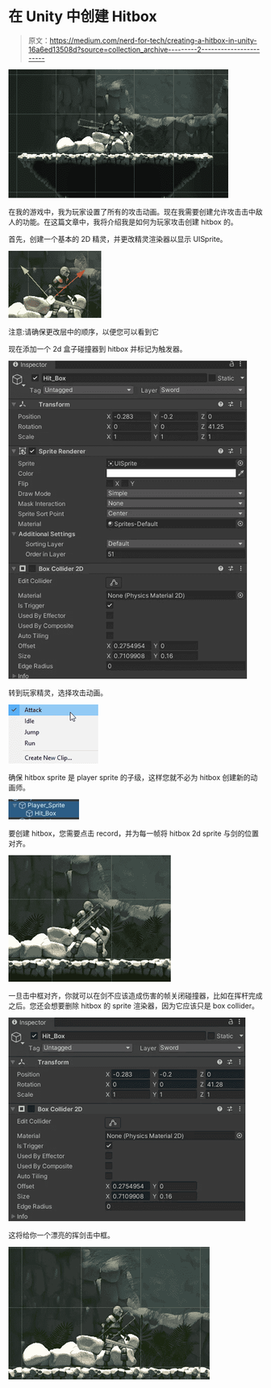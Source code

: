 # 在 Unity 中创建 Hitbox

> 原文：<https://medium.com/nerd-for-tech/creating-a-hitbox-in-unity-16a6ed13508d?source=collection_archive---------2----------------------->

![](img/30e46634102a027892f99a20f9c01aea.png)

在我的游戏中，我为玩家设置了所有的攻击动画。现在我需要创建允许攻击击中敌人的功能。在这篇文章中，我将介绍我是如何为玩家攻击创建 hitbox 的。

首先，创建一个基本的 2D 精灵，并更改精灵渲染器以显示 UISprite。

![](img/798cb411a202f526b8b06c29b32e3af5.png)

注意:请确保更改层中的顺序，以便您可以看到它

现在添加一个 2d 盒子碰撞器到 hitbox 并标记为触发器。

![](img/e7c56abf5c9890f627f5bb828c335039.png)

转到玩家精灵，选择攻击动画。

![](img/47763ea62d150e03c8713f3ccea6d387.png)

确保 hitbox sprite 是 player sprite 的子级，这样您就不必为 hitbox 创建新的动画师。

![](img/b230bc6cfbaa53b3f4a67bf7955212c1.png)

要创建 hitbox，您需要点击 record，并为每一帧将 hitbox 2d sprite 与剑的位置对齐。

![](img/eb5661ec2119ef75c871055aa54c65e3.png)

一旦击中框对齐，你就可以在剑不应该造成伤害的帧关闭碰撞器，比如在挥杆完成之后。您还会想要删除 hitbox 的 sprite 渲染器，因为它应该只是 box collider。

![](img/8bbff577b3a6c75cff44fa068499cd67.png)

这将给你一个漂亮的挥剑击中框。

![](img/6739d06d903bec031f426d4e462d1460.png)